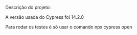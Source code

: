 Descrição do projeto:

A versão usada do Cypress foi 14.2.0

Para rodar os testes é só usar o comando npx cypress open
